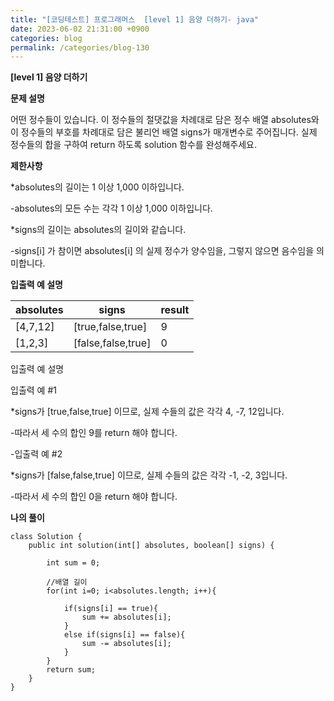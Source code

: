 ```yaml
---
title: "[코딩테스트] 프로그래머스  [level 1] 음양 더하기- java"
date: 2023-06-02 21:31:00 +0900
categories: blog
permalink: /categories/blog-130
---
```



**[level 1] 음양 더하기**



**문제 설명**

어떤 정수들이 있습니다. 이 정수들의 절댓값을 차례대로 담은 정수 배열 absolutes와 이 정수들의 부호를 차례대로 담은 불리언 배열 signs가 매개변수로 주어집니다. 실제 정수들의 합을 구하여 return 하도록 solution 함수를 완성해주세요.


**제한사항**

*absolutes의 길이는 1 이상 1,000 이하입니다.

 -absolutes의 모든 수는 각각 1 이상 1,000 이하입니다.

*signs의 길이는 absolutes의 길이와 같습니다.

 -signs[i] 가 참이면 absolutes[i] 의 실제 정수가 양수임을, 그렇지 않으면 음수임을 의미합니다.


**입출력 예 설명**

|absolutes	|signs	|result|
|---|---|---|
|[4,7,12]|	[true,false,true]	|9|
|[1,2,3]	|[false,false,true]	|0|

입출력 예 설명

입출력 예 #1

*signs가 [true,false,true] 이므로, 실제 수들의 값은 각각 4, -7, 12입니다.

 -따라서 세 수의 합인 9를 return 해야 합니다.

 -입출력 예 #2

*signs가 [false,false,true] 이므로, 실제 수들의 값은 각각 -1, -2, 3입니다.

 -따라서 세 수의 합인 0을 return 해야 합니다.



**나의 풀이**

```
class Solution {
    public int solution(int[] absolutes, boolean[] signs) {
        
        int sum = 0;
        
        //배열 길이
        for(int i=0; i<absolutes.length; i++){
            
            if(signs[i] == true){
                sum += absolutes[i];
            }
            else if(signs[i] == false){
                sum -= absolutes[i];
            }
        }
        return sum;
    }
}
```


